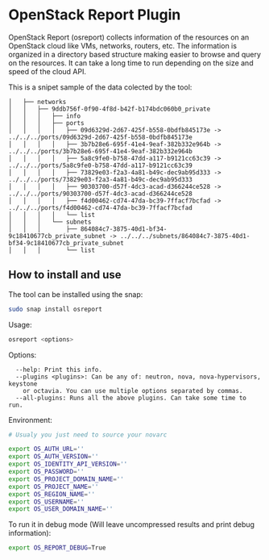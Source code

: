 # OpenStack Report Plugin

OpenStack Report (osreport) collects information of the resources on an
OpenStack cloud like VMs, networks, routers, etc. The information is organized
in a directory based structure making easier to browse and query on the
resources. It can take a long time to run depending on the size and speed of
the cloud API.

This is a snipet sample of the data colected by the tool:

```
│   ├── networks
│   │   ├── 9ddb756f-0f90-4f8d-b42f-b174bdc060b0_private
│   │   │   ├── info
│   │   │   ├── ports
│   │   │   │   ├── 09d6329d-2d67-425f-b558-0bdfb845173e -> ../../../ports/09d6329d-2d67-425f-b558-0bdfb845173e
│   │   │   │   ├── 3b7b28e6-695f-41e4-9eaf-382b332e964b -> ../../../ports/3b7b28e6-695f-41e4-9eaf-382b332e964b
│   │   │   │   ├── 5a8c9fe0-b758-47dd-a117-b9121cc63c39 -> ../../../ports/5a8c9fe0-b758-47dd-a117-b9121cc63c39
│   │   │   │   ├── 73829e03-f2a3-4a81-b49c-dec9ab95d333 -> ../../../ports/73829e03-f2a3-4a81-b49c-dec9ab95d333
│   │   │   │   ├── 90303700-d57f-4dc3-acad-d366244ce528 -> ../../../ports/90303700-d57f-4dc3-acad-d366244ce528
│   │   │   │   ├── f4d00462-cd74-47da-bc39-7ffacf7bcfad -> ../../../ports/f4d00462-cd74-47da-bc39-7ffacf7bcfad
│   │   │   │   └── list
│   │   │   └── subnets
│   │   │       ├── 864084c7-3875-40d1-bf34-9c18410677cb_private_subnet -> ../../../subnets/864084c7-3875-40d1-bf34-9c18410677cb_private_subnet
│   │   │       └── list
```

## How to install and use

The tool can be installed using the snap:

```sh
sudo snap install osreport
```

Usage:

```sh
osreport <options>
```

Options:

```
  --help: Print this info.
  --plugins <plugins>: Can be any of: neutron, nova, nova-hypervisors, keystone
    or octavia. You can use multiple options separated by commas.
  --all-plugins: Runs all the above plugins. Can take some time to run.
```
Environment:
```sh
# Usualy you just need to source your novarc

export OS_AUTH_URL=''
export OS_AUTH_VERSION=''
export OS_IDENTITY_API_VERSION=''
export OS_PASSWORD=''
export OS_PROJECT_DOMAIN_NAME=''
export OS_PROJECT_NAME=''
export OS_REGION_NAME=''
export OS_USERNAME=''
export OS_USER_DOMAIN_NAME=''
```

To run it in debug mode (Will leave uncompressed results and print debug
information):

```sh
export OS_REPORT_DEBUG=True
```